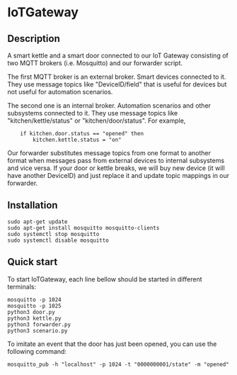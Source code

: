 # IoTGateway

Description
-----------

A smart kettle and a smart door connected to our IoT Gateway consisting of two MQTT brokers (i.e. Mosquitto)
and our forwarder script.

The first MQTT broker is an external broker.
Smart devices connected to it.
They use message topics like "DeviceID/field" that is useful for devices but not useful for automation scenarios.

The second one is an internal broker.
Automation scenarios and other subsystems connected to it.
They use message topics like "kitchen/kettle/status" or "kitchen/door/status".
For example,

        if kitchen.door.status == "opened" then
            kitchen.kettle.status = "on"

Our forwarder substitutes message topics from one format to another format when messages pass from external devices to internal subsystems and vice versa.
If your door or kettle breaks, we will buy new device (it will have another DeviceID) and just replace it and update topic mappings in our forwarder.

Installation
------------

    sudo apt-get update
    sudo apt-get install mosquitto mosquitto-clients
    sudo systemctl stop mosquitto
    sudo systemctl disable mosquitto


Quick start
-----------

To start IoTGateway, each line bellow should be started in different terminals:

    mosquitto -p 1024
    mosquitto -p 1025
    python3 door.py
    python3 kettle.py
    python3 forwarder.py
    python3 scenario.py
    
To imitate an event that the door has just been opened, you can use the following command:

    mosquitto_pub -h "localhost" -p 1024 -t "0000000001/state" -m "opened"
